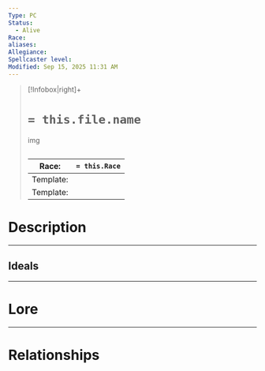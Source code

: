 ```yaml
---
Type: PC
Status:
  - Alive
Race:
aliases:
Allegiance:
Spellcaster level:
Modified: Sep 15, 2025 11:31 AM
---
```

> [!Infobox|right]+
> # `= this.file.name`
> img
> ## 
> | Race: |  `= this.Race` |
> | ---- | ---- |
> | Template: |  |
> | Template: |  |
# Description

---

## Ideals
---

# Lore
---



# Relationships

